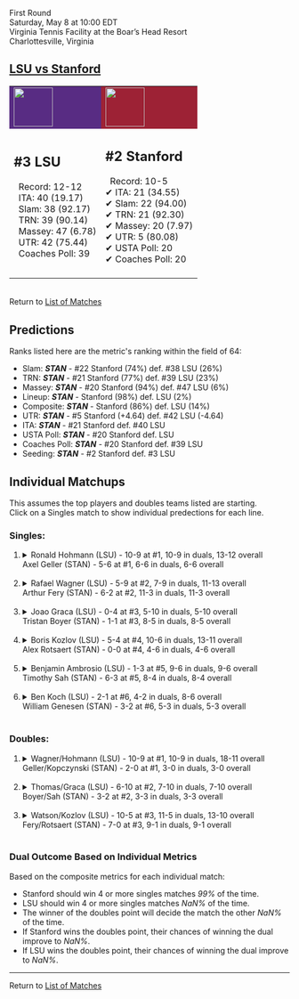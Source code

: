 First Round  
Saturday, May 8 at 10:00 EDT  
Virginia Tennis Facility at the Boar’s Head Resort  
Charlottesville, Virginia  
## [LSU vs Stanford](https://www.ncaa.com/game/5833379)  

<table><tr style="background-color: #d9d9d9 !important"><td style="background-color: #582C83 !important"><img src="https://www.ncaa.com/sites/default/files/images/logos/schools/l/lsu.70.png" width="70" height="70" /></td><td style="background-color: #9D2235 !important"><img src="https://www.ncaa.com/sites/default/files/images/logos/schools/s/stanford.70.png" width="70" height="70" /></td></tr><tr>
<td>  

<h2>#3 LSU</h2>  
&nbsp; Record: 12-12<br>  
&nbsp; ITA: 40 (19.17)<br>  
&nbsp; Slam: 38 (92.17)<br>  
&nbsp; TRN: 39 (90.14)<br>  
&nbsp; Massey: 47 (6.78)<br>  
&nbsp; UTR: 42 (75.44)<br>  
&nbsp; Coaches Poll: 39<br>  
<br>  

</td>
<td>  

<h2>#2 Stanford</h2>  
&nbsp; Record: 10-5<br>  
&#10004; ITA: 21 (34.55)<br>  
&#10004; Slam: 22 (94.00)<br>  
&#10004; TRN: 21 (92.30)<br>  
&#10004; Massey: 20 (7.97)<br>  
&#10004; UTR: 5 (80.08)<br>  
&#10004; USTA Poll: 20<br>  
&#10004; Coaches Poll: 20<br>  
<br>  

</td>
</tr></table>  


<br>Return to [List of Matches](../index.md)  

## Predictions  

Ranks listed here are the metric's ranking within the field of 64:  
- Slam: ***STAN*** - #22 Stanford (74%) def. #38 LSU (26%)  
- TRN: ***STAN*** - #21 Stanford (77%) def. #39 LSU (23%)  
- Massey: ***STAN*** - #20 Stanford (94%) def. #47 LSU (6%)  
- Lineup: ***STAN*** - Stanford (98%) def. LSU (2%)  
- Composite: ***STAN*** - Stanford (86%) def. LSU (14%)  
- UTR: ***STAN*** - #5 Stanford (+4.64) def. #42 LSU (-4.64)  
- ITA: ***STAN*** - #21 Stanford def. #40 LSU  
- USTA Poll: ***STAN*** - #20 Stanford def. LSU  
- Coaches Poll: ***STAN*** - #20 Stanford def. #39 LSU  
- Seeding: ***STAN*** - #2 Stanford def. #3 LSU  

## Individual Matchups  
This assumes the top players and doubles teams listed are starting.  
Click on a Singles match to show individual predections for each line.  

### Singles:  

<ol>
<li><details>
<summary markdown="span">Ronald Hohmann (LSU) - 10-9 at #1, 10-9 in duals, 13-12 overall<br>Axel Geller (STAN) - 5-6 at #1, 6-6 in duals, 6-6 overall</summary>
<h4>Predictions</h4><ul>
<li>Slam: <b><i>STAN</i></b> - Geller (70%) def. Hohmann (30%)</li>  
<li>TRN: <b><i>STAN</i></b> - Geller (80%) def. Hohmann (20%)</li>  
<li>Massey: <b><i>STAN</i></b> - Geller (72%) def. Hohmann (28%)</li>  
<li>UTR: <b><i>STAN</i></b> - Geller (80%) def. Hohmann (20%)</li>  
<li>Composite: <b><i>STAN</i></b> - Geller (76%) def. Hohmann (24%)</li>  
<li>ITA: <b><i>LSU</i></b> - Hohmann (23.83) def. Geller (6.21)</li>  
</ul>
</details>&nbsp;</li>
<li><details>
<summary markdown="span">Rafael Wagner (LSU) - 5-9 at #2, 7-9 in duals, 11-13 overall<br>Arthur Fery (STAN) - 6-2 at #2, 11-3 in duals, 11-3 overall</summary>
<h4>Predictions</h4><ul>
<li>Slam: <b><i>STAN</i></b> - Fery (86%) def. Wagner (14%)</li>  
<li>TRN: <b><i>STAN</i></b> - Fery (92%) def. Wagner (8%)</li>  
<li>Massey: <b><i>STAN</i></b> - Fery (87%) def. Wagner (13%)</li>  
<li>UTR: <b><i>STAN</i></b> - Fery (94%) def. Wagner (6%)</li>  
<li>Composite: <b><i>STAN</i></b> - Fery (90%) def. Wagner (10%)</li>  
<li>ITA: <b><i>STAN</i></b> - Fery (8.87) def. Wagner (6.22)</li>  
</ul>
</details>&nbsp;</li>
<li><details>
<summary markdown="span">Joao Graca (LSU) - 0-4 at #3, 5-10 in duals, 5-10 overall<br>Tristan Boyer (STAN) - 1-1 at #3, 8-5 in duals, 8-5 overall</summary>
<h4>Predictions</h4><ul>
<li>Slam: <b><i>STAN</i></b> - Boyer (86%) def. Graca (14%)</li>  
<li>TRN: <b><i>STAN</i></b> - Boyer (87%) def. Graca (13%)</li>  
<li>Massey: <b><i>STAN</i></b> - Boyer (87%) def. Graca (13%)</li>  
<li>UTR: <b><i>STAN</i></b> - Boyer (93%) def. Graca (7%)</li>  
<li>Composite: <b><i>STAN</i></b> - Boyer (88%) def. Graca (12%)</li>  
<li>ITA: <b><i>STAN</i></b> - Boyer (2.12) def. Graca (1.37)</li>  
</ul>
</details>&nbsp;</li>
<li><details>
<summary markdown="span">Boris Kozlov (LSU) - 5-4 at #4, 10-6 in duals, 13-11 overall<br>Alex Rotsaert (STAN) - 0-0 at #4, 4-6 in duals, 4-6 overall</summary>
<h4>Predictions</h4><ul>
<li>Slam: <b><i>STAN</i></b> - Rotsaert (88%) def. Kozlov (12%)</li>  
<li>TRN: <b><i>STAN</i></b> - Rotsaert (83%) def. Kozlov (17%)</li>  
<li>Massey: <b><i>STAN</i></b> - Rotsaert (74%) def. Kozlov (26%)</li>  
<li>UTR: <b><i>STAN</i></b> - Rotsaert (83%) def. Kozlov (17%)</li>  
<li>Composite: <b><i>STAN</i></b> - Rotsaert (82%) def. Kozlov (18%)</li>  
<li>ITA: <b><i>STAN</i></b> - Rotsaert (1.37) def. Kozlov (1.32)</li>  
</ul>
</details>&nbsp;</li>
<li><details>
<summary markdown="span">Benjamin Ambrosio (LSU) - 1-3 at #5, 9-6 in duals, 9-6 overall<br>Timothy Sah (STAN) - 6-3 at #5, 8-4 in duals, 8-4 overall</summary>
<h4>Predictions</h4><ul>
<li>Slam: <b><i>STAN</i></b> - Sah (85%) def. Ambrosio (15%)</li>  
<li>TRN: <b><i>STAN</i></b> - Sah (82%) def. Ambrosio (18%)</li>  
<li>Massey: <b><i>STAN</i></b> - Sah (76%) def. Ambrosio (24%)</li>  
<li>UTR: <b><i>STAN</i></b> - Sah (90%) def. Ambrosio (10%)</li>  
<li>Composite: <b><i>STAN</i></b> - Sah (83%) def. Ambrosio (17%)</li>  
<li>ITA: <b><i>STAN</i></b> - Sah (2.32) def. Ambrosio (1.97)</li>  
</ul>
</details>&nbsp;</li>
<li><details>
<summary markdown="span">Ben Koch (LSU) - 2-1 at #6, 4-2 in duals, 8-6 overall<br>William Genesen (STAN) - 3-2 at #6, 5-3 in duals, 5-3 overall</summary>
<h4>Predictions</h4><ul>
<li>Slam: <b><i>STAN</i></b> - Genesen (71%) def. Koch (29%)</li>  
<li>TRN: <b><i>STAN</i></b> - Genesen (78%) def. Koch (22%)</li>  
<li>Massey: <b><i>STAN</i></b> - Genesen (66%) def. Koch (34%)</li>  
<li>UTR: <b><i>STAN</i></b> - Genesen (79%) def. Koch (21%)</li>  
<li>Composite: <b><i>STAN</i></b> - Genesen (73%) def. Koch (27%)</li>  
<li>ITA: <b><i>STAN</i></b> - Genesen (1.81) def. Koch (1.76)</li>  
</ul>
</details>&nbsp;</li>
</ol>

### Doubles:  

<ol>
<li><details>
<summary markdown="span">Wagner/Hohmann (LSU) - 10-9 at #1, 10-9 in duals, 18-11 overall<br>Geller/Kopczynski (STAN) - 2-0 at #1, 3-0 in duals, 3-0 overall</summary>
<br>Sorry, we don't have any metrics for this match
</details>&nbsp;</li>
<li><details>
<summary markdown="span">Thomas/Graca (LSU) - 6-10 at #2, 7-10 in duals, 7-10 overall<br>Boyer/Sah (STAN) - 3-2 at #2, 3-3 in duals, 3-3 overall</summary>
<br>Sorry, we don't have any metrics for this match
</details>&nbsp;</li>
<li><details>
<summary markdown="span">Watson/Kozlov (LSU) - 10-5 at #3, 11-5 in duals, 13-10 overall<br>Fery/Rotsaert (STAN) - 7-0 at #3, 9-1 in duals, 9-1 overall</summary>
<br>Sorry, we don't have any metrics for this match
</details>&nbsp;</li>
</ol>

### Dual Outcome Based on Individual Metrics  
  
Based on the composite metrics for each individual match:  
- Stanford should win 4 or more singles matches _99%_ of the time.  
- LSU should win 4 or more singles matches _NaN%_ of the time.  
- The winner of the doubles point will decide the match the other _NaN%_ of the time.  
- If Stanford wins the doubles point, their chances of winning the dual improve to _NaN%_.  
- If LSU wins the doubles point, their chances of winning the dual improve to _NaN%_.  
  
------

Return to [List of Matches](../index.md)  

